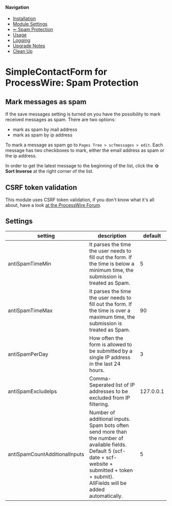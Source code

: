 #### Navigation
- [Installation](installation.md)
- [Module Settings](settings.md)
- [➻ Spam Protection](spam.md)
- [Usage](usage.md)
- [Logging](logging.md)
- [Upgrade Notes](upgrade.md)
- [Clean Up](cleanup.md)


# SimpleContactForm for ProcessWire: Spam Protection

## Mark messages as spam

If the save messages setting is turned on you have the possibility to mark received messages as spam.
There are two options:

* mark as spam by mail address
* mark as spam by ip address

To mark a message as spam go to `Pages Tree > scfmessages > edit`. Each message has two checkboxes to mark, either the email address as spam or the ip address.

In order to get the latest message to the beginning of the list, click the **⇧ Sort Inverse** at the right corner of the list.

## CSRF token validation

This module uses CSRF token validation, if you don't know what it's all about, have a look [at the ProcessWire Forum](https://processwire.com/talk/topic/3779-use-csrf-in-your-own-forms/).

## Settings

| setting                         | description                                                                                                                                                                                                     | default                                  |
| ------------------------------- | --------------------------------------------------------------------------------------------------------------------------------------------------------------------------------------------------------------- | ---------------------------------------- |
| antiSpamTimeMin                 | It parses the time the user needs to fill out the form.  If the time is below a minimum time, the submission is treated as Spam.                                                                                | 5                                        |
| antiSpamTimeMax                 | It parses the time the user needs to fill out the form.  If the time is over a maximum time, the submission is treated as Spam.                                                                                 | 90                                       |
| antiSpamPerDay                  | How often the form is allowed to be submitted by a single IP address in the last 24 hours.                                                                                                                      | 3                                        |
| antiSpamExcludeIps              | Comma-Seperated list of IP addresses to be excluded from IP filtering.                                                                                                                                          | 127.0.0.1                                |
| antiSpamCountAdditionalInputs   | Number of additional inputs. Spam bots often send more than the number of available fields. Default 5 (scf-date + scf-website + submitted + token + submit). AllFields will be added automatically.             | 5                                        |


